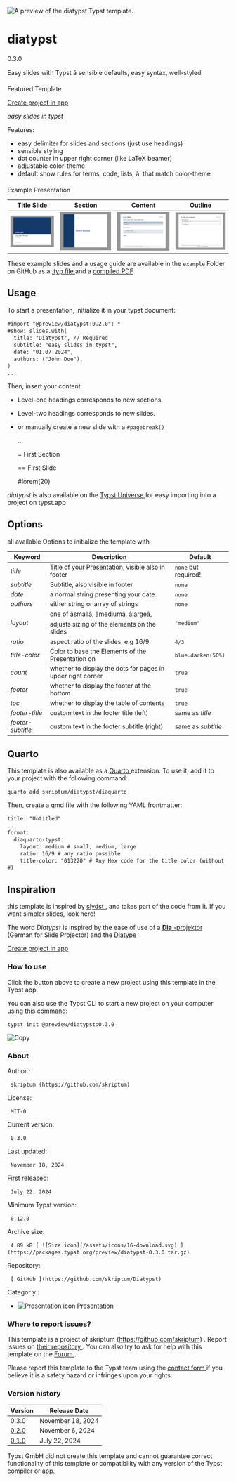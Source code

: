 ![A preview of the diatypst Typst
template.](https://packages.typst.org/preview/thumbnails/diatypst-0.3.0-small.webp)

#  diatypst

0.3.0

Easy slides with Typst â sensible defaults, easy syntax, well-styled

Featured  Template

[ Create project in app ](/app?template=diatypst&version=0.3.0)

_easy slides in typst_

Features:

  * easy delimiter for slides and sections (just use headings) 
  * sensible styling 
  * dot counter in upper right corner (like LaTeX beamer) 
  * adjustable color-theme 
  * default show rules for terms, code, lists, â¦ that match color-theme 

Example Presentation

Title Slide  |  Section  |  Content  |  Outline   
---|---|---|---  
![Example-Title](https://github.com/typst/packages/raw/main/packages/preview/diatypst/0.3.0/screenshots/Example-Title.jpg) |  ![Example-Section](https://github.com/typst/packages/raw/main/packages/preview/diatypst/0.3.0/screenshots/Example-Section.jpg) |  ![Example-Slide](https://github.com/typst/packages/raw/main/packages/preview/diatypst/0.3.0/screenshots/Example-Slide.jpg) |  ![Example-Section](https://github.com/typst/packages/raw/main/packages/preview/diatypst/0.3.0/screenshots/Example-TOC.jpg)  
  
These example slides and a usage guide are available in the ` example ` Folder
on GitHub as a [ .typ file
](https://github.com/skriptum/diatypst/blob/main/example/example.typ) and a [
compiled PDF
](https://github.com/skriptum/diatypst/blob/main/example/example.pdf)

##  Usage

To start a presentation, initialize it in your typst document:

    
    
    #import "@preview/diatypst:0.2.0": *
    #show: slides.with(
      title: "Diatypst", // Required
      subtitle: "easy slides in typst",
      date: "01.07.2024",
      authors: ("John Doe"),
    )
    ...
    

Then, insert your content.

  * Level-one headings corresponds to new sections. 
  * Level-two headings corresponds to new slides. 
  * or manually create a new slide with a ` #pagebreak() `

    
    
    ...
    
    = First Section
    
    == First Slide
    
    #lorem(20)
    

_diatypst_ is also available on the [ Typst Universe
](https://typst.app/universe/package/diatypst) for easy importing into a
project on typst.app

##  Options

all available Options to initialize the template with

Keyword  |  Description  |  Default   
---|---|---  
_title_ |  Title of your Presentation, visible also in footer  |  ` none ` but required!   
_subtitle_ |  Subtitle, also visible in footer  |  ` none `  
_date_ |  a normal string presenting your date  |  ` none `  
_authors_ |  either string or array of strings  |  ` none `  
_layout_ |  one of âsmallâ, âmediumâ, âlargeâ, adjusts sizing of the elements on the slides  |  ` "medium" `  
_ratio_ |  aspect ratio of the slides, e.g 16/9  |  ` 4/3 `  
_title-color_ |  Color to base the Elements of the Presentation on  |  ` blue.darken(50%) `  
_count_ |  whether to display the dots for pages in upper right corner  |  ` true `  
_footer_ |  whether to display the footer at the bottom  |  ` true `  
_toc_ |  whether to display the table of contents  |  ` true `  
_footer-title_ |  custom text in the footer title (left)  |  same as _title_  
_footer-subtitle_ |  custom text in the footer subtitle (right)  |  same as _subtitle_  
  
##  Quarto

This template is also available as a [ Quarto ](https://quarto.org/)
extension. To use it, add it to your project with the following command:

    
    
    quarto add skriptum/diatypst/diaquarto
    

Then, create a qmd file with the following YAML frontmatter:

    
    
    title: "Untitled"
    ...
    format:
      diaquarto-typst: 
        layout: medium # small, medium, large
        ratio: 16/9 # any ratio possible 
        title-color: "013220" # Any Hex code for the title color (without #)
    

##  Inspiration

this template is inspired by [ slydst ](https://github.com/glambrechts/slydst)
, and takes part of the code from it. If you want simpler slides, look here!

The word _Diatypst_ is inspired by the ease of use of a [ **Dia** -projektor
](https://de.wikipedia.org/wiki/Diaprojektor) (German for Slide Projector) and
the [ Diatype ](https://en.wikipedia.org/wiki/Diatype_\(machine\))

[ Create project in app ](/app?template=diatypst&version=0.3.0)

###  How to use

Click the button above to create a new project using this template in the
Typst app.

You can also use the Typst CLI to start a new project on your computer using
this command:

    
    
    typst init @preview/diatypst:0.3.0

![Copy](/assets/icons/16-copy.svg)

###  About

Author  :

     skriptum (https://github.com/skriptum) 
License:

     MIT-0 
Current version:

     0.3.0 
Last updated:

     November 18, 2024 
First released:

     July 22, 2024 
Minimum Typst version:

     0.12.0 
Archive size:

     4.89 kB [ ![Size icon](/assets/icons/16-download.svg) ](https://packages.typst.org/preview/diatypst-0.3.0.tar.gz)
Repository:

     [ GitHub ](https://github.com/skriptum/Diatypst)
Categor  y  :

    

  * ![Presentation icon](/assets/icons/16-presentation.svg) [ Presentation ](https://typst.app/universe/search/?category=presentation)

###  Where to report issues?

This  template  is a project of  skriptum (https://github.com/skriptum)  .
Report issues on  [ their repository ](https://github.com/skriptum/Diatypst) .
You can also try to ask for help with this  template  on the  [ Forum
](https://forum.typst.app) .

Please report this  template  to the Typst team using the  [ contact form
](https://typst.app/contact) if you believe it is a safety hazard or infringes
upon your rights.

###  Version history

Version  |  Release Date   
---|---  
0.3.0  |  November 18, 2024   
[ 0.2.0 ](https://typst.app/universe/package/diatypst/0.2.0/) |  November 6, 2024   
[ 0.1.0 ](https://typst.app/universe/package/diatypst/0.1.0/) |  July 22, 2024   
  
Typst GmbH did not create this  template  and cannot guarantee correct
functionality of this  template  or compatibility with any version of the
Typst compiler or app.

